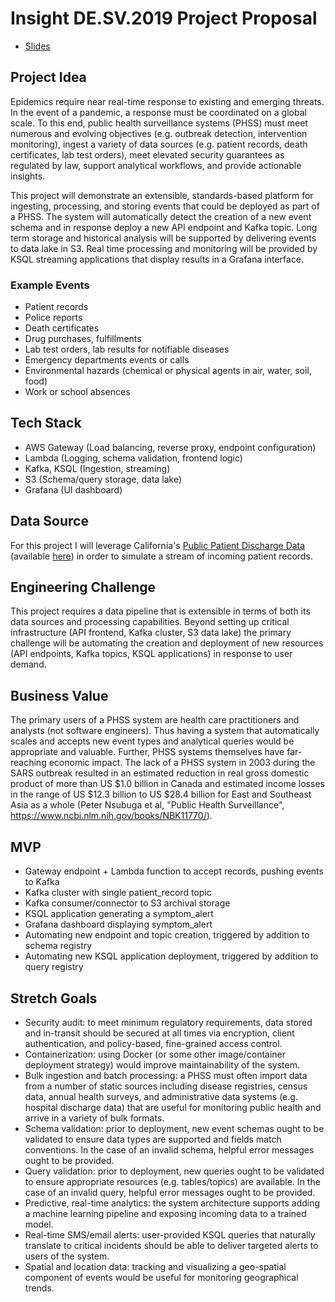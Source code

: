 # Insight DE.SV.2019 Project Proposal
- [Slides](https://docs.google.com/presentation/d/1vkE3Ajv-h3oT1M7pjeYCO7HaXr5QjviyjIslqmHGm5I/edit?usp=sharing)

## Project Idea

Epidemics require near real-time response to existing and emerging threats. In the event of a pandemic, a response must be coordinated on a global scale. To this end, public health surveillance systems (PHSS) must meet numerous and evolving objectives (e.g. outbreak detection, intervention monitoring), ingest a variety of data sources (e.g. patient records, death certificates, lab test orders), meet elevated security guarantees as regulated by law, support analytical workflows, and provide actionable insights.

This project will demonstrate an extensible, standards-based platform for ingesting, processing, and storing events that could be deployed as part of a PHSS. The system will automatically detect the creation of a new event schema and in response deploy a new API endpoint and Kafka topic. Long term storage and historical analysis will be supported by delivering events to data lake in S3. Real time processing and monitoring will be provided by KSQL streaming applications that display results in a Grafana interface.


### Example Events
- Patient records
- Police reports
- Death certificates
- Drug purchases, fulfillments
- Lab test orders, lab results for notifiable diseases
- Emergency departments events or calls
- Environmental hazards (chemical or physical agents in air, water, soil, food)
- Work or school absences


## Tech Stack
- AWS Gateway (Load balancing, reverse proxy, endpoint configuration)
- Lambda (Logging, schema validation, frontend logic)
- Kafka, KSQL (Ingestion, streaming)
- S3 (Schema/query storage, data lake)
- Grafana (UI dashboard)


## Data Source
For this project I will leverage California's [Public Patient Discharge Data](https://dataverse.harvard.edu/dataset.xhtml?persistentId=doi:10.7910/DVN/UBDMR6&version=1.0) (available [here](https://oshpd.ca.gov/data-and-reports/request-data/public-data/#top)) in order to simulate a stream of incoming patient records.


## Engineering Challenge
This project requires a data pipeline that is extensible in terms of both its data sources and processing capabilities. Beyond setting up critical infrastructure (API frontend, Kafka cluster, S3 data lake) the primary challenge will be automating the creation and deployment of new resources (API endpoints, Kafka topics, KSQL applications) in response to user demand.


## Business Value
The primary users of a PHSS system are health care practitioners and analysts (not software engineers). Thus having a system that automatically scales and accepts new event types and analytical queries would be appropriate and valuable. Further, PHSS systems themselves have far-reaching economic impact. The lack of a PHSS system in 2003 during the SARS outbreak resulted in an estimated reduction in real gross domestic product of more than US $1.0 billion in Canada and estimated income losses in the range of US $12.3 billion to US $28.4 billion for East and Southeast Asia as a whole (Peter Nsubuga et al, "Public Health Surveillance", https://www.ncbi.nlm.nih.gov/books/NBK11770/).


##  MVP
- Gateway endpoint + Lambda function to accept records, pushing events to Kafka
- Kafka cluster with single patient_record topic
- Kafka consumer/connector to S3 archival storage
- KSQL application generating a symptom_alert
- Grafana dashboard displaying symptom_alert
- Automating new endpoint and topic creation, triggered by addition to schema registry
- Automating new KSQL application deployment, triggered by addition to query registry


## Stretch Goals
- Security audit: to meet minimum regulatory requirements, data stored and in-transit should be secured at all times via encryption, client authentication, and policy-based, fine-grained access control.
- Containerization: using Docker (or some other image/container deployment strategy) would improve maintainability of the system.
- Bulk ingestion and batch processing: a PHSS must often import data from a number of static sources including disease registries, census data, annual health surveys, and administrative data systems (e.g. hospital discharge data) that are useful for monitoring public health and arrive in a variety of bulk formats.
- Schema validation: prior to deployment, new event schemas ought to be validated to ensure data types are supported and fields match conventions. In the case of an invalid schema, helpful error messages ought to be provided.
- Query validation: prior to deployment, new queries ought to be validated to ensure appropriate resources (e.g. tables/topics) are available. In the case of an invalid query, helpful error messages ought to be provided.
- Predictive, real-time analytics: the system architecture supports adding a machine learning pipeline and exposing incoming data to a trained model.
- Real-time SMS/email alerts: user-provided KSQL queries that naturally translate to critical incidents should be able to deliver targeted alerts to users of the system.
- Spatial and location data: tracking and visualizing a geo-spatial component of events would be useful for monitoring geographical trends.


